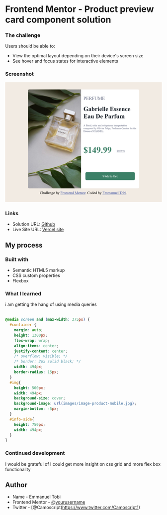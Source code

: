 # Frontend Mentor - Product preview card component solution


### The challenge

Users should be able to:

- View the optimal layout depending on their device's screen size
- See hover and focus states for interactive elements

### Screenshot

![](./images/screenshot.png)


### Links

- Solution URL: [Github](https://github.com/Camoscript/frontendmentorass1)
- Live Site URL: [Vercel site](https://frontendmentorass1.vercel.app/)

## My process

### Built with

- Semantic HTML5 markup
- CSS custom properties
- Flexbox

### What I learned

i am getting the hang of using media queries
```css

@media screen and (max-width: 375px) {
  #container {
    margin: auto;
    height: 1300px;
    flex-wrap: wrap;
    align-items: center;
    justify-content: center;
    /* overflow: visible; */
    /* border: 2px solid black; */
    width: 494px;
    border-radius: 15px;
  }
  #img{
    height: 500px;
    width: 494px;
    background-size: cover;
    background-image: url(images/image-product-mobile.jpg);
    margin-bottom: -5px;
  }
  #info-side{
    height: 750px;
    width: 494px;
  }
}
```
### Continued development

I would be grateful of I could get more insight on css grid and more flex box functionality


## Author

- Name - Emmanuel Tobi
- Frontend Mentor - [@yourusername](https://www.frontendmentor.io/profile/yourusername)
- Twitter - [@Camoscript(https://www.twitter.com/Camoscript1)


